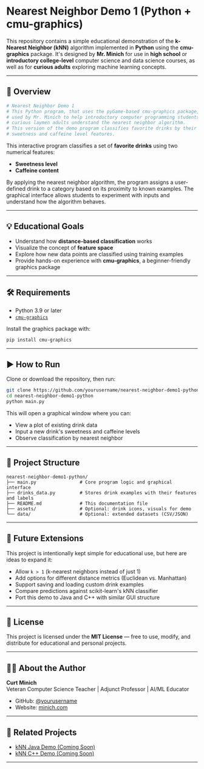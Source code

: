 # Nearest Neighbor Demo 1 (Python + cmu-graphics)

This repository contains a simple educational demonstration of the **k-Nearest Neighbor (kNN)** algorithm implemented in **Python** using the **cmu-graphics** package. It's designed by **Mr. Minich** for use in **high school** or **introductory college-level** computer science and data science courses, as well as for **curious adults** exploring machine learning concepts.

---

## 📘 Overview

```python
# Nearest Neighbor Demo 1
# This Python program, that uses the pyGame-based cmu-graphics package, is
# used by Mr. Minich to help introductory computer programming students and 
# curious laymen adults understand the nearest neighbor algorithm.
# This version of the demo program classifies favorite drinks by their
# sweetness and caffeine level features.
```

This interactive program classifies a set of **favorite drinks** using two numerical features:

- **Sweetness level**
- **Caffeine content**

By applying the nearest neighbor algorithm, the program assigns a user-defined drink to a category based on its proximity to known examples. The graphical interface allows students to experiment with inputs and understand how the algorithm behaves.

---

## 💡 Educational Goals

- Understand how **distance-based classification** works
- Visualize the concept of **feature space**
- Explore how new data points are classified using training examples
- Provide hands-on experience with **cmu-graphics**, a beginner-friendly graphics package

---

## 🛠 Requirements

- Python 3.9 or later
- [`cmu-graphics`](https://pypi.org/project/cmu-graphics/)

Install the graphics package with:

```bash
pip install cmu-graphics
```

---

## ▶️ How to Run

Clone or download the repository, then run:

```bash
git clone https://github.com/yourusername/nearest-neighbor-demo1-python.git
cd nearest-neighbor-demo1-python
python main.py
```

This will open a graphical window where you can:
- View a plot of existing drink data
- Input a new drink's sweetness and caffeine levels
- Observe classification by nearest neighbor

---

## 📁 Project Structure

```
nearest-neighbor-demo1-python/
├── main.py                # Core program logic and graphical interface
├── drinks_data.py         # Stores drink examples with their features and labels
├── README.md              # This documentation file
├── assets/                # Optional: drink icons, visuals for demo
└── data/                  # Optional: extended datasets (CSV/JSON)
```

---

## 🔄 Future Extensions

This project is intentionally kept simple for educational use, but here are ideas to expand it:

- Allow `k > 1` (k-nearest neighbors instead of just 1)
- Add options for different distance metrics (Euclidean vs. Manhattan)
- Support saving and loading custom drink examples
- Compare predictions against scikit-learn's kNN classifier
- Port this demo to Java and C++ with similar GUI structure

---

## 📜 License

This project is licensed under the **MIT License** — free to use, modify, and distribute for educational and personal projects.

---

## 👨‍🏫 About the Author

**Curt Minich**  
Veteran Computer Science Teacher | Adjunct Professor | AI/ML Educator

- GitHub: [@yourusername](https://github.com/cminich)
- Website: [minich.com](https://minich.com) 

---

## 🧠 Related Projects

- [kNN Java Demo (Coming Soon)](https://github.com/cminich/knn-java-demo)
- [kNN C++ Demo (Coming Soon)](https://github.com/cminich/knn-cpp-demo)

---
